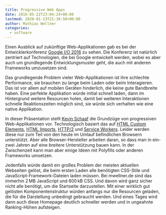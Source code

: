 ```yaml
---
title: Progressive Web Apps
date: 2016-05-22T23:04:24+00:00
lastmod: 2020-01-13T21:38:50+00:00
author: Mathias Wellner
categories:
  - software
---
```

Einen Ausblick auf zukünftige Web-Applikationen gab es bei der Entwicklerkonferenz <a href="https://events.google.com/io2016/" title="Google I/O 2016" target="_blank">Google I/O 2016</a> 
zu sehen. Die Konferenz ist natürlich zentriert auf Technologien, die bei Google entwickelt werden, wobei es aber auch um grundlegende Entwicklungsmuster geht, die auch mit anderen 
Frameworks umzusetzen sind. 

Das grundlegende Problem vieler Web-Applikationen ist ihre schlechte Performance, sie brauchen zu lange beim Laden oder beim Interagieren. Das ist vor allem auf mobilen 
Geräten hinderlich, die keine gute Bandbreite haben. Eine perfekte Applikation würde initial schnell laden, dann im Hintergrund weitere Resourcen holen, damit bei weiteren 
Interaktionen schnelle Reaktionszeiten möglich sind, sie würde sich verhalten wie eine native Applikation. 

In dieser Präsentation stellt <a href="https://twitter.com/kevinpschaaf" title="Kevin Schaaf (@kevinpschaaf) on twitter" target="_blank">Kevin Schaaf</a> 
die Grundzüge von progressiven Web-Applikationen vor. Technologisch basiert das auf 
<a href="https://developer.mozilla.org/en-US/docs/Web/Web_Components/Custom_Elements" title="Custom Elements" target="_blank">HTML Custom Elements</a>, 
<a href="https://developer.mozilla.org/en-US/docs/Web/Web_Components/HTML_Imports" title="HTML Imports" target="_blank">HTML Imports</a>, 
<a href="https://en.wikipedia.org/wiki/HTTP/2" title="HTTP/2" target="_blank">HTTP/2</a> und 
<a href="https://developer.mozilla.org/de/docs/Web/API/Service_Worker_API" title="Service Worker API" target="_blank">Service Workers</a>. 
Leider werden diese nur zum Teil von den heute im Umlauf befindlichen Browsern unterstützt. Aber alle Browser-Hersteller arbeiten daran, so 
dass man in ein-zwei Jahren auf eine breitere Unterstützung bauen kann. In der Zwischenzeit kann man aber einige Ideen mit Polyfills oder anderen Frameworks umsetzen. 

Jedenfalls würde damit ein großes Problem der meisten aktuellen Webseiten gelöst, die beim ersten Laden alle benötigten CSS-Stile und JavaScript-Framework-Dateien 
laden müssen. Bei mwellner.de sind das immerhin 2&thinsp;MB JavaScript und 600&thinsp;kB CSS. Und davon wird ganz sicher nicht alle benötigt, um die Startseite 
darzustellen. Mit einer wirklich gut gelösten Komponentenstruktur würden anfangs nur die Resourcen geladen, die für die Darstellung unbedingt gebraucht werden. 
Und eines Tages wird dann auch diese Homepage deutlich schneller werden und in ungeahnte Ranking-Höhen aufsteigen.